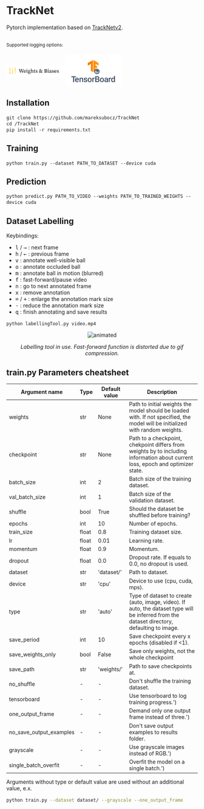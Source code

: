 # TrackNet
Pytorch implementation based on [TrackNetv2](https://nol.cs.nctu.edu.tw:234/open-source/TrackNetv2).

<br>
<sup>Supported logging options:</sup>

<a href="https://wandb.ai"><img align=center src="img/wandb_logo.png" width="150" height="auto" /></a>
<a href="https://www.tensorflow.org/tensorboard"><img align=center src="img/tensorboard-logo.png" width="150" height="auto" /> </a>

## Installation
```
git clone https://github.com/mareksubocz/TrackNet
cd /TrackNet
pip install -r requirements.txt
```

## Training
```
python train.py --dataset PATH_TO_DATASET --device cuda
```

## Prediction
```
python predict.py PATH_TO_VIDEO --weights PATH_TO_TRAINED_WEIGHTS --device cuda
```

## Dataset Labelling

Keybindings:
- <kbd>l</kbd> / <kbd>→</kbd>  : next frame
- <kbd>h</kbd> / <kbd>←</kbd>  : previous frame
- <kbd>v</kbd>    : annotate well-visible ball
- <kbd>o</kbd>    : annotate occluded ball
- <kbd>m</kbd>    : annotate ball in motion (blurred)
- <kbd>f</kbd>    : fast-forward/pause video
- <kbd>n</kbd>    : go to next annotated frame
- <kbd>x</kbd>    : remove annotation
- <kbd>=</kbd> / <kbd>+</kbd>  : enlarge the annotation mark size
- <kbd>-</kbd>    : reduce the annotation mark size
- <kbd>q</kbd>    : finish annotating and save results

```
python labellingTool.py video.mp4
```

<p align="center">
  <img src="img/labelling_tool_demo.gif" alt="animated" />
</p>
<p align="center">
  <em>Labelling tool in use. Fast-forward function is distorted due to gif compression.</em>
</p>

## train.py Parameters cheatsheet
| Argument name      | Type  | Default value | Description |
|--------------------|-------|---------------|-------------|
|weights                |str    |None           |Path to initial weights the model should be loaded with. If not specified, the model will be initialized with random weights.|
|checkpoint             |str    |None           |Path to a checkpoint, chekpoint differs from weights by to including information about current loss, epoch and optimizer state.|
|batch_size             |int    |2              |Batch size of the training dataset.|
|val_batch_size         |int    |1              |Batch size of the validation dataset.|
|shuffle                |bool   |True           |Should the dataset be shuffled before training?|
|epochs                 |int    |10             |Number of epochs.|
|train_size             |float  |0.8            |Training dataset size.|
|lr                     |float  |0.01           |Learning rate.|
|momentum               |float  |0.9            |Momentum.|
|dropout                |float  |0.0            |Dropout rate. If equals to 0.0, no dropout is used.|
|dataset                |str    |'dataset/'     |Path to dataset.|
|device                 |str    |'cpu'          |Device to use (cpu, cuda, mps).|
|type                   |str    |'auto'         |Type of dataset to create (auto, image, video). If auto, the dataset type will be inferred from the dataset directory, defaulting to image.|
|save_period            |int    |10             |Save checkpoint every x epochs (disabled if <1).|
|save_weights_only      |bool   |False          |Save only weights, not the whole checkpoint|
|save_path              |str    |'weights/'     |Path to save checkpoints at.|
|no_shuffle             | -     | -             |Don't shuffle the training dataset.|
|tensorboard            | -     | -             |Use tensorboard to log training progress.')|
|one_output_frame       | -     | -             |Demand only one output frame instead of three.')|
|no_save_output_examples| -     | -             |Don't save output examples to results folder.|
|grayscale              | -     | -             |Use grayscale images instead of RGB.')|
|single_batch_overfit   | -     | -             |Overfit the model on a single batch.')|

Arguments without type or default value are used without an additional value, e.x.
``` bash
python train.py --dataset dataset/ --grayscale --one_output_frame
```
